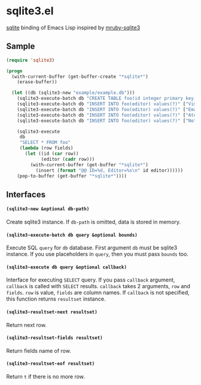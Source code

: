 # sqlite3.el

[sqlite](https://www.sqlite.org/) binding of Emacs Lisp inspired by [mruby-sqlite3](https://github.com/mattn/mruby-sqlite3)

## Sample

``` lisp
(require 'sqlite3)

(progn
  (with-current-buffer (get-buffer-create "*sqlite*")
    (erase-buffer))

  (let ((db (sqlite3-new "example/example.db")))
    (sqlite3-execute-batch db "CREATE TABLE foo(id integer primary key, editor text);")
    (sqlite3-execute-batch db "INSERT INTO foo(editor) values(?)" ["Vim"])
    (sqlite3-execute-batch db "INSERT INTO foo(editor) values(?)" ["Emacs"])
    (sqlite3-execute-batch db "INSERT INTO foo(editor) values(?)" ["Atom"])
    (sqlite3-execute-batch db "INSERT INTO foo(editor) values(?)" ["Notepad"])

    (sqlite3-execute
     db
     "SELECT * FROM foo"
     (lambda (row fields)
       (let ((id (car row))
             (editor (cadr row)))
         (with-current-buffer (get-buffer "*sqlite*")
           (insert (format "@@ ID=%d, Editor=%s\n" id editor))))))
    (pop-to-buffer (get-buffer "*sqlite*"))))
```

## Interfaces

#### `(sqlite3-new &optional db-path)`

Create sqlite3 instance. If `db-path` is omitted, data is stored in memory.

#### `(sqlite3-execute-batch db query &optional bounds)`

Execute SQL `query` for `db` database.
First argument `db` must be sqlite3 instance. If you use placeholders in `query`,
then you must pass `bounds` too.

#### `(sqlite3-execute db query &optional callback)`

Interface for executing `SELECT` query. If you pass `callback` argument,
`callback` is called with `SELECT` results. `callback` takes 2 arguments,
`row` and `fields`. `row` is value, `fields` are column names. If `callback`
is not specified, this function returns `resultset` instance.

#### `(sqlite3-resultset-next resultset)`

Return next row.

#### `(sqlite3-resultset-fields resultset)`

Return fields name of row.

#### `(sqlite3-resultset-eof resultset)`

Return `t` if there is no more row.
